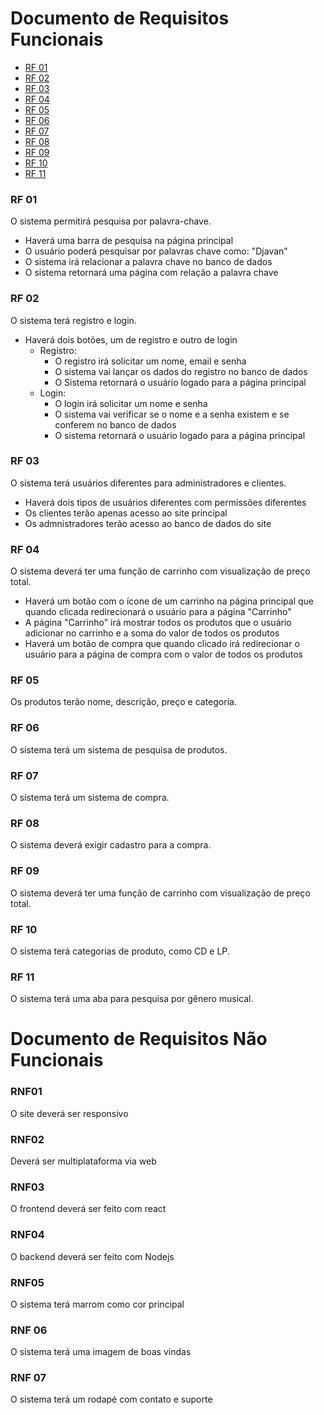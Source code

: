 # Documento de Requisitos Funcionais

- [RF 01](#RF-01)
- [RF 02](#RF-02)
- [RF 03](#RF-03)
- [RF 04](#RF-04)
- [RF 05](#RF-05)
- [RF 06](#RF-06)
- [RF 07](#RF-07)
- [RF 08](#RF-08)
- [RF 09](#RF-09)
- [RF 10](#RF-10)
- [RF 11](#RF-11)

### RF 01
O sistema permitirá pesquisa por palavra-chave.
  - Haverá uma barra de pesquisa na página principal
  - O usuário poderá pesquisar por palavras chave como: "Djavan"
  - O sistema irá relacionar a palavra chave no banco de dados
  - O sistema retornará uma página com relação a palavra chave

### RF 02
O sistema terá registro e login.
  - Haverá dois botões, um de registro e outro de login
    - Registro:
      - O registro irá solicitar um nome, email e senha
      - O sistema vai lançar os dados do registro no banco de dados
      - O Sistema retornará o usuário logado para a página principal
    - Login:
      - O login irá solicitar um nome e senha
      - O sistema vai verificar se o nome e a senha existem e se conferem no banco de dados
      - O sistema retornará o usuário logado para a página principal

### RF 03
O sistema terá usuários diferentes para administradores e clientes.
  - Haverá dois tipos de usuários diferentes com permissões diferentes
  - Os clientes terão apenas acesso ao site principal
  - Os admnistradores terão acesso ao banco de dados do site

### RF 04 
O sistema deverá ter uma função de carrinho com visualização de preço total.
  - Haverá um botão com o ícone de um carrinho na página principal que quando clicada redirecionará o usuário para a página "Carrinho"
  - A página "Carrinho" irá mostrar todos os produtos que o usuário adicionar no carrinho e a soma do valor de todos os produtos
  - Haverá um botão de compra que quando clicado irá redirecionar o usuário para a página de compra com o valor de todos os produtos

### RF 05
Os produtos terão nome, descrição, preço e categoria.

### RF 06
O sistema terá um sistema de pesquisa de produtos.

### RF 07
O sistema terá um sistema de compra.

### RF 08
O sistema deverá exigir cadastro para a compra.

### RF 09
O sistema deverá ter uma função de carrinho com visualização de preço total.

### RF 10
O sistema terá categorias de produto, como CD e LP.

### RF 11
O sistema terá uma aba para pesquisa por gênero musical.

# Documento de Requisitos Não Funcionais

### RNF01
O site deverá ser responsivo

### RNF02
Deverá ser multiplataforma via web

### RNF03
O frontend deverá ser feito com react 

### RNF04
O backend deverá ser feito com Nodejs

### RNF05
O sistema terá marrom como cor principal

### RNF 06
O sistema terá uma imagem de boas vindas

### RNF 07
O sistema terá um rodapé com contato e suporte
